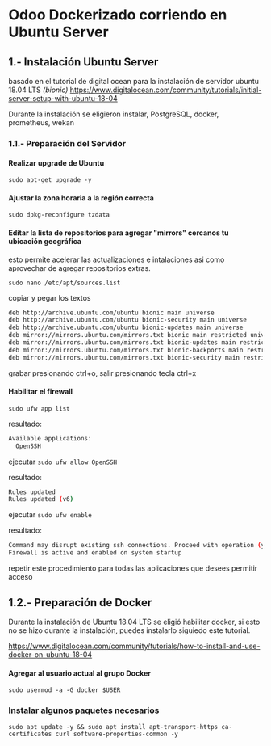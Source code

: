 # Odoo Dockerizado corriendo en Ubuntu Server

## 1.- Instalación Ubuntu Server

basado en el tutorial de digital ocean para la instalación de servidor ubuntu 18.04 LTS *(bionic)*
 <https://www.digitalocean.com/community/tutorials/initial-server-setup-with-ubuntu-18-04>

Durante la instalación se eligieron instalar, PostgreSQL, docker, prometheus, wekan

### 1.1.- Preparación del Servidor

#### Realizar upgrade de Ubuntu

`sudo apt-get upgrade -y`

#### Ajustar la zona horaria a la región correcta

`sudo dpkg-reconfigure tzdata`

#### Editar la lista de repositorios para agregar "mirrors" cercanos tu ubicación geográfica

esto permite acelerar las actualizaciones e intalaciones asi como aprovechar de agregar repositorios extras.

`sudo nano /etc/apt/sources.list`

copiar y pegar los textos

```bash
deb http://archive.ubuntu.com/ubuntu bionic main universe
deb http://archive.ubuntu.com/ubuntu bionic-security main universe
deb http://archive.ubuntu.com/ubuntu bionic-updates main universe
deb mirror://mirrors.ubuntu.com/mirrors.txt bionic main restricted universe multiverse
deb mirror://mirrors.ubuntu.com/mirrors.txt bionic-updates main restricted universe multiverse
deb mirror://mirrors.ubuntu.com/mirrors.txt bionic-backports main restricted universe multiverse
deb mirror://mirrors.ubuntu.com/mirrors.txt bionic-security main restricted universe multiverse
```

grabar presionando ctrl+o, salir presionando tecla ctrl+x

#### Habilitar el firewall

`sudo ufw app list`

resultado:

```bash
Available applications:
  OpenSSH
```

ejecutar
`sudo ufw allow OpenSSH`

resultado:

```sh
Rules updated
Rules updated (v6)
```

ejecutar
`sudo ufw enable`

resultado:

```bash
Command may disrupt existing ssh connections. Proceed with operation (y|n)? y
Firewall is active and enabled on system startup
````

repetir este procedimiento para todas las aplicaciones que desees permitir acceso

## 1.2.- Preparación de Docker

Durante la instalación de Ubuntu 18.04 LTS se eligió habilitar docker, si esto no se hizo durante la instalación, puedes instalarlo siguiedo este tutorial.

<https://www.digitalocean.com/community/tutorials/how-to-install-and-use-docker-on-ubuntu-18-04>

#### Agregar al usuario actual al grupo Docker

`sudo usermod -a -G docker $USER`

### Instalar algunos paquetes necesarios

`sudo apt update -y && sudo apt install apt-transport-https ca-certificates curl software-properties-common -y`
